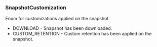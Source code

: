 ### SnapshotCustomization
Enum for customizations applied on the snapshot.

- DOWNLOAD - Snapshot has been downloaded.
- CUSTOM_RETENTION - Custom retention has been applied on the snapshot.
